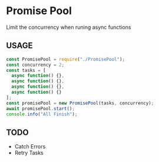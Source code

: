 # Promise Pool

Limit the concurrency when runing async functions

## USAGE

```javascript
const PromisePool = require("./PromisePool");
const concurrency = 2;
const tasks = [
  async function() {},
  async function() {},
  async function() {},
  async function() {}
];
const promisePool = new PromisePool(tasks, concurrency);
await promisePool.start();
console.info("All Finish");
```

## TODO

- Catch Errors
- Retry Tasks
